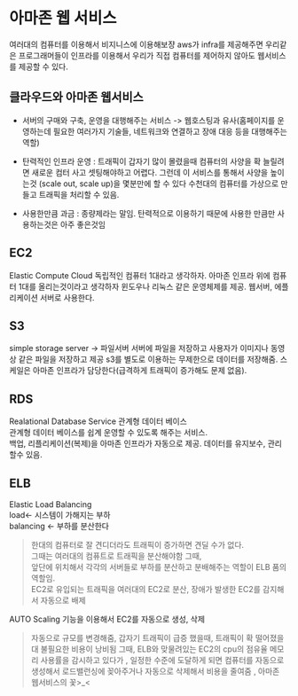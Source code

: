 아마존 웹 서비스
=============
여러대의 컴퓨터를 이용해서 비지니스에 이용해보쟝
aws가 infra를 제공해주면 우리같은 프로그래머들이 인프라를 이용해서 우리가 직접 컴퓨터를 제어하지 않아도 웹서비스를 제공할 수 있다.  

## 클라우드와 아마존 웹서비스

- 서버의 구매와 구축, 운영을 대행해주는 서비스 -> 
웹호스팅과 유사(홈페이지를 운영하는데 필요한 여러가지 기술들, 네트워크와 연결하고 장애 대응 등을 대행해주는 역할)

- 탄력적인 인프라 운영 : 트래픽이 갑자기 많이 몰렸을때 컴퓨터의 사양을 확 늘릴려면 새로운 컴터 사고 셋팅해야하고 어렵다. 그런데 이 서비스를 통해서 사양을 높이는것 (scale out, scale up)을 몇분만에 할 수 있다 수천대의 컴퓨터를 가상으로 만들고 트래픽을 처리할 수 있음.  
- 사용한만큼 과금 : 종량제라는 말임. 탄력적으로 이용하기 때문에 사용한 만큼만 사용하는것은 아주 좋은것임


## EC2
Elastic Compute Cloud
독립적인 컴퓨터 1대라고 생각하자. 아마존 인프라 위에 컴퓨터 1대를 올리는것이라고 생각하자
윈도우나 리눅스 같은 운영체제를 제공. 웹서버, 에플리케이션 서버로 사용한다.  

## S3
simple storage server -> 파일서버
서버에 파일을 저장하고 사용자가 이미지나 동영상 같은 파일을 저장하고 제공
s3를 별도로 이용하는 무제한으로 데이터를 저장해줌. 스케일은 아마존 인프라가 담당한다(급격하게 트래픽이 증가해도 문제 없음).

## RDS
Realational Database Service  관계형 데이터 베이스  
관계형 데이터 베이스를 쉽계 운영할 수 있도록 해주는 서비스.  
백업, 리플리케이션(복제)을 아마존 인프라가 자동으로 제공. 데이터를 유지보수, 관리 할수 있음.  

## ELB
Elastic Load Balancing  
load<- 시스템이 가해지는 부하  
balancing <- 부하를 분산한다
>한대의 컴퓨터로 잘 견디더라도 트래픽이 증가하면 견딜 수가 없다.  
그때는 여러대의 컴퓨트로 트래픽을 분산해야함  그때,  
앞단에 위치해서 각각의 서버들로 부하를 분산하고 분배해주는 역할이 ELB 품의 역할임.   
EC2로 유입되는 트래픽을 여러대의 EC2로 분산, 장애가 발생한 EC2를 감지해서 자동으로 배제   
> 
AUTO Scaling 기능을 이용해서 EC2를 자동으로 생성, 삭제 
> 자동으로 규모를 변경해줌, 갑자기 트래픽이 급증 했을때, 트래픽이 확 떨어졌을대 불필요한 비용이 낭비됨 그때, ELB와 맞물려있는 EC2의 cpu의 점유율 메모리 사용률을 감시하고 있다가 , 일정한 수준에 도달하게 되면 컴퓨터를 자동으로 생성해서 로드밸런싱에 꽂아주거나 자동으로 삭제해서 비용을 줄여줌
> , 아마존 웹서비스의 꽃>_<

